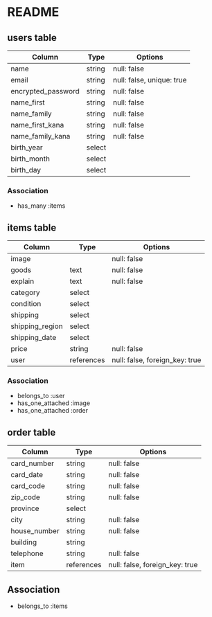 # README

## users table

| Column             | Type   | Options                   |
| ------------------ | ------ | ------------------------- |
| name               | string | null: false               |
| email              | string | null: false, unique: true |
| encrypted_password | string | null: false               |
| name_first         | string | null: false               |
| name_family        | string | null: false               |
| name_first_kana    | string | null: false               |
| name_family_kana   | string | null: false               |
| birth_year         | select |                           |
| birth_month        | select |                           |
| birth_day          | select |                           |

### Association
- has_many :items


## items table

| Column             | Type       | Options                        |
| ------------------ | ---------- | ------------------------------ |
| image              |            | null: false                    |
| goods              | text       | null: false                    |
| explain            | text       | null: false                    |
| category           | select     |                                |
| condition          | select     |                                |
| shipping           | select     |                                |
| shipping_region    | select     |                                |
| shipping_date      | select     |                                |
| price              | string     | null: false                    |
| user               | references | null: false, foreign_key: true |

### Association
- belongs_to :user
- has_one_attached :image
- has_one_attached :order


## order table

| Column             | Type       | Options                        |
| ------------------ | ---------- | ------------------------------ |
| card_number        | string     | null: false                    |
| card_date          | string     | null: false                    |
| card_code          | string     | null: false                    |
| zip_code           | string     | null: false                    |
| province           | select     |                                |
| city               | string     | null: false                    |
| house_number       | string     | null: false                    |
| building           | string     |                                |
| telephone          | string     | null: false                    |
| item               | references | null: false, foreign_key: true |

## Association
- belongs_to :items
